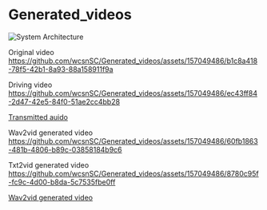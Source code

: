# Generated_videos

![System Architecture](https://github.com/wcsnSC/Generated_videos/assets/157049486/cca96d72-c06a-4515-8e0c-e629fe059273)

Original video 
https://github.com/wcsnSC/Generated_videos/assets/157049486/b1c8a418-78f5-42b1-8a93-88a158911f9a

Driving  video
https://github.com/wcsnSC/Generated_videos/assets/157049486/ec43ff84-2d47-42e5-84f0-51ae2cc4bb28


[Transmitted auido](https://s31.aconvert.com/convert/p3r68-cdx67/0ofva-1mz7u.wav)


Wav2vid generated video
https://github.com/wcsnSC/Generated_videos/assets/157049486/60fb1863-481b-4806-b89c-03858184b9c6


Txt2vid generated video
https://github.com/wcsnSC/Generated_videos/assets/157049486/8780c95f-fc9c-4d00-b8da-5c7535fbe0ff


[Wav2vid generated video](https://s17.aconvert.com/convert/p3r68-cdx67/nvjhj-q1omx.mp3)<br>




